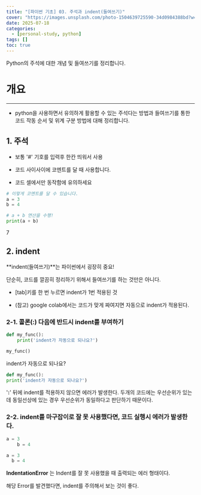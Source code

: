 ```yaml
---
title: "[파이썬 기초] 03. 주석과 indent(들여쓰기)"
cover: "https://images.unsplash.com/photo-1504639725590-34d0984388bd?w=1920&h=1080&fit=crop"
date: 2025-07-18
categories:
  - [personal-study, python]
tags: []
toc: true
---
```

Python의 주석에 대한 개념 및 들여쓰기를 정리합니다.

# 개요

---


- python을 사용하면서 유의하게 활용할 수 있는 주석다는 방법과 들여쓰기를 통한 코드 작동 순서 및 위계 구분 방법에 대해 정리합니다.

## 1. 주석

- 보통 '#' 기호를 입력후 한칸 띄워서 사용

* 코드 사이사이에 코멘트를 달 때 사용합니다.

* 코드 셀에서만 동작함에 유의하세요

```python
# 이렇게 코멘트를 달 수 있습니다.
a = 3
b = 4

# a + b 연산을 수행!
print(a + b)
```


7

## 2. indent

**indent(들여쓰기)**는 파이썬에서 굉장히 중요!

단순히, 코드를 깔끔히 정리하기 위해서 들여쓰기를 하는 것만은 아니다.

* [tab]키를 한 번 누르면 indent가 1번 적용된 것

* (참고) google colab에서는 코드가 맞게 짜여지면 자동으로 indent가 적용된다.

### 2-1. 콜론(:) 다음에 반드시 indent를 부여하기

```python
def my_func():
    print('indent가 자동으로 되나요?')
```

```python
my_func()
```


indent가 자동으로 되나요?


```python
def my_func():
print('indent가 자동으로 되나요?')
```

'**:**' 뒤에 indent를 적용하지 않으면 에러가 발생한다. 두개의 코드에는 우선순위가 있는데 동일선상에 있는 경우 우선순위가 동일하다고 판단하기 때문이다.

### 2-2. indent를 마구잡이로 잘 못 사용했다면, 코드 실행시 에러가 발생한다.

```python
a = 3
    b = 4
```

```python
a = 3
  b = 4
```

**IndentationError** 는 Indent를 잘 못 사용했을 때 출력되는 에러 형태이다.

해당 Error를 발견했다면, indent를 주의해서 보는 것이 좋다.

